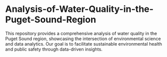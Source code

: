 # Analysis-of-Water-Quality-in-the-Puget-Sound-Region

This repository provides a comprehensive analysis of water quality in the Puget Sound region, showcasing the intersection of environmental science and data analytics. Our goal is to facilitate sustainable environmental health and public safety through data-driven insights.
